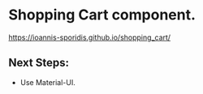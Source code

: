 # Shopping Cart component.

https://ioannis-sporidis.github.io/shopping_cart/

## Next Steps:

- Use Material-UI.

